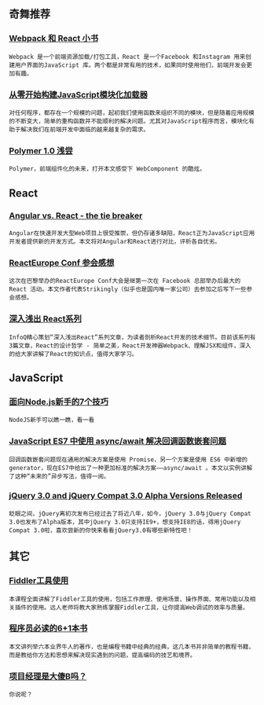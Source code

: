 
## 奇舞推荐

### [Webpack 和 React 小书](https://fakefish.github.io/react-webpack-cookbook/)

    Webpack 是一个前端资源加载/打包工具，React 是一个Facebook 和Instagram 用来创建用户界面的JavaScript 库。两个都是非常有用的技术，如果同时使用他们，前端开发会更加有趣。

### [从零开始构建JavaScript模块化加载器](http://wwsun.me/posts/creating-javascript-modules-loader.html)

    对任何程序，都存在一个规模的问题，起初我们使用函数来组织不同的模块，但是随着应用规模的不断变大，简单的重构函数并不能顺利的解决问题。尤其对JavaScript程序而言，模块化有助于解决我们在前端开发中面临的越来越复杂的需求。

### [Polymer 1.0 浅尝](https://blog.coding.net/blog/polymer1-trial)

    Polymer，前端组件化的未来，打开本文感受下 WebComponent 的酷炫。

## React

### [Angular vs. React - the tie breaker](https://www.airpair.com/angularjs/posts/angular-vs-react-the-tie-breaker)

    Angular在快速开发大型Web项目上很受推崇，但仍存诸多缺陷，React正为JavaScript应用开发者提供新的开发方式。本文将对Angular和React进行对比，评析各自优劣。

### [ReactEurope Conf 参会感想](https://github.com/dfguo/blog/issues/1)

    这次在巴黎举办的ReactEurope Conf大会是继第一次在 Facebook 总部举办后最大的 React 活动。本文作者代表Strikingly（似乎也是国内唯一家公司）去参加之后写下一些参会感想。

### [深入浅出 React系列](http://www.infoq.com/cn/dive-into-react)

    InfoQ精心策划“深入浅出React”系列文章，为读者剖析React开发的技术细节。目前该系列有3篇文章，React的设计哲学 - 简单之美，React开发神器Webpack、理解JSX和组件，深入的给大家讲解了React的知识点，值得大家学习。

## JavaScript

### [面向Node.js新手的7个技巧](http://dev.oupeng.com/articles/7-tips-for-a-nodejs-padawan)

    NodeJS新手可以瞧一瞧，看一看

### [JavaScript ES7 中使用 async/await 解决回调函数嵌套问题](http://aisk.me/using-async-await-to-avoid-callback-hell/)

    回调函数嵌套问题现在通用的解决方案是使用 Promise，另一个方案是使用 ES6 中新增的 generator，现在ES7中给出了一种更加标准的解决方案——async/await 。本文以实例讲解了这种“未来的”异步写法，值得一阅。

### [jQuery 3.0 and jQuery Compat 3.0 Alpha Versions Released](http://blog.jquery.com/2015/07/13/jquery-3-0-and-jquery-compat-3-0-alpha-versions-released/)

    眨眼之间，jQuery离初次发布已经过去了将近八年，如今，jQuery 3.0与jQuery Compat 3.0也发布了Alpha版本，其中jQuery 3.0只支持IE9+，想支持IE8的话，得用jQuery Compat 3.0啦，喜欢尝新的你快来看看jQuery3.0有哪些新特性吧！

## 其它

### [Fiddler工具使用](http://www.imooc.com/view/37)

    本课程全面讲解了Fiddler工具的使用，包括工作原理、使用场景、操作界面、常用功能以及相关插件的使用。远人老师将教大家熟练掌握Fiddler工具，让你提高Web调试的效率与质量。

### [程序员必读的6+1本书](http://droidyue.com/blog/2015/07/04/six-books-every-programer-must-read/)

    本文讲列举六本业界牛人的著作，也是编程书籍中经典的经典，这几本书并非简单的教程书籍，而是教给你方法和思想来解决现实遇到的问题，提高编码的技艺和境界。

### [项目经理是大傻B吗？](http://icodeit.org/2015/07/is-project-manager-a-fool/)

    你说呢？

